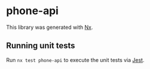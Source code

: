 # phone-api

This library was generated with [Nx](https://nx.dev).

## Running unit tests

Run `nx test phone-api` to execute the unit tests via [Jest](https://jestjs.io).
